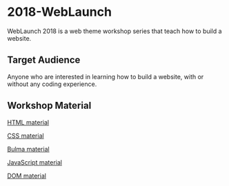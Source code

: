 # 2018-WebLaunch

WebLaunch 2018 is a web theme workshop series that teach how to build a website. 

## Target Audience

Anyone who are interested in learning how to build a website, with or without any coding experience. 

## Workshop Material

[HTML material](https://github.com/sunwaytechclub/2018-WebLaunch/tree/HTML)

[CSS material]()

[Bulma material]()

[JavaScript material]()

[DOM material]()
